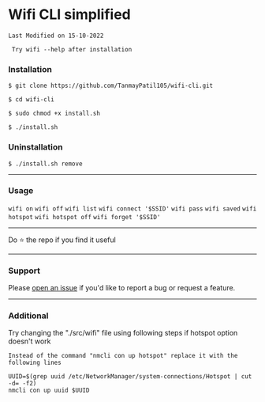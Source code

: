# Wifi CLI simplified

```Last Modified on 15-10-2022```

``` Try wifi --help after installation```

### Installation

```
$ git clone https://github.com/TanmayPatil105/wifi-cli.git
```
```
$ cd wifi-cli
```
```
$ sudo chmod +x install.sh
```
```
$ ./install.sh
```
### Uninstallation

```
$ ./install.sh remove
```
<hr/>

### Usage 

```wifi on```
```wifi off```
```wifi list```
```wifi connect '$SSID'```
```wifi pass```
```wifi saved```
```wifi hotspot```
```wifi hotspot off```
```wifi forget '$SSID'```
<hr/>
Do ⭐ the repo if you find it useful

<hr/>

### Support
Please [open an issue](https://github.com/TanmayPatil105/Automation-using-shell-scripts/issues/new) if you'd like to report a bug or request a feature.

<hr/>

### Additional
Try changing the "./src/wifi" file using following steps if hotspot option doesn't work

```
Instead of the command "nmcli con up hotspot" replace it with the following lines
```
```
UUID=$(grep uuid /etc/NetworkManager/system-connections/Hotspot | cut -d= -f2)
nmcli con up uuid $UUID
```
